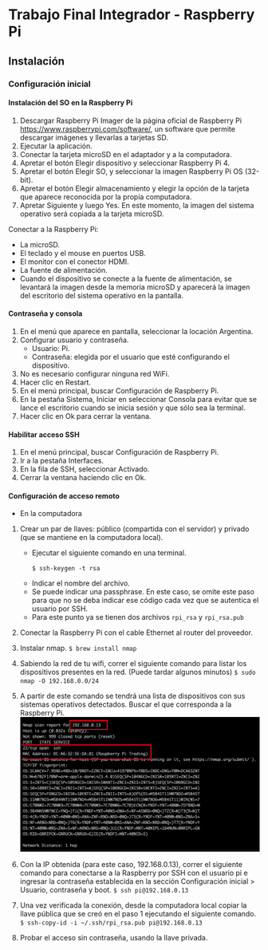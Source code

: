 # Trabajo Final Integrador - Raspberry Pi

## Instalación
### Configuración inicial
#### Instalación del SO en la Raspberry Pi
1. Descargar Raspberry Pi Imager de la página oficial de Raspberry Pi https://www.raspberrypi.com/software/, un software que permite descargar imágenes y llevarlas a tarjetas SD.
2. Ejecutar la aplicación.
3. Conectar la tarjeta microSD en el adaptador y a la computadora.
4. Apretar el botón Elegir dispositivo y seleccionar Raspberry Pi 4.
5. Apretar el botón Elegir SO, y seleccionar la imagen Raspberry Pi OS (32-bit).
6. Apretar el botón Elegir almacenamiento y elegir la opción de la tarjeta que aparece reconocida por la propia computadora.
7. Apretar Siguiente y luego Yes. En este momento, la imagen del sistema operativo será copiada a la tarjeta microSD. 

Conectar a la Raspberry Pi:
* La microSD.
* El teclado y el mouse en puertos USB.
* El monitor con el conector HDMI.
* La fuente de alimentación.
* Cuando el dispositivo se conecte a la fuente de alimentación, se levantará la imagen desde la memoria microSD y aparecerá la imagen del escritorio del sistema operativo en la pantalla.

#### Contraseña y consola
1. En el menú que aparece en pantalla, seleccionar la locación Argentina.
2. Configurar usuario y contraseña.
    * Usuario: Pi.
    * Contraseña: elegida por el usuario que esté configurando el dispositivo.
3. No es necesario configurar ninguna red WiFi.
4. Hacer clic en Restart.
5. En el menú principal, buscar Configuración de Raspberry Pi.
6. En la pestaña Sistema, Iniciar en seleccionar Consola para evitar que se lance el escritorio cuando se inicia sesión y que sólo sea la terminal.
7. Hacer clic en Ok para cerrar la ventana.

#### Habilitar acceso SSH
1. En el menú principal, buscar Configuración de Raspberry Pi.
2. Ir a la pestaña Interfaces.
3. En la fila de SSH, seleccionar Activado.
4. Cerrar la ventana haciendo clic en Ok.

#### Configuración de acceso remoto
* En la computadora
1. Crear un par de llaves: público (compartida con el servidor) y privado (que se mantiene en la computadora local).
    * Ejecutar el siguiente comando en una terminal.
        ```
        $ ssh-keygen -t rsa
        ```
    * Indicar el nombre del archivo.
    * Se puede indicar una passphrase. En este caso, se omite este paso para que no se deba indicar ese código cada vez que se autentica el usuario por SSH.
    * Para este punto ya se tienen dos archivos ```rpi_rsa``` y ```rpi_rsa.pub ```
2. Conectar la Raspberry Pi con el cable Ethernet al router del proveedor.
3. Instalar nmap. ```$ brew install nmap```
4. Sabiendo la red de tu wifi, correr el siguiente comando para listar los dispositivos presentes en la red. (Puede tardar algunos minutos) ```$ sudo nmap -O 192.168.0.0/24```
5. A partir de este comando se tendrá una lista de dispositivos con sus sistemas operativos detectados. Buscar el que corresponda a la Raspberry Pi.
    ![Nmap](IPImage.png)

6. Con la IP obtenida (para este caso, 192.168.0.13), correr el siguiente comando para conectarse a la Raspberry por SSH con el usuario pi e ingresar la contraseña establecida en la sección Configuración inicial > Usuario, contraseña y boot. 
```$ ssh pi@192.168.0.13```
7. Una vez verificada la conexión, desde la computadora local copiar la llave pública que se creó en el paso 1 ejecutando el siguiente comando.
```$ ssh-copy-id -i ~/.ssh/rpi_rsa.pub pi@192.168.0.13```
8. Probar el acceso sin contraseña, usando la llave privada.